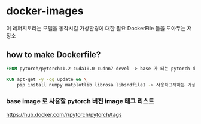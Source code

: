# docker-images
이 레퍼지토리는 모델을 동작시킬 가상환경에 대한 필요 DockerFile 들을 모아두는 저장소

## how to make Dockerfile?

```Dockerfile
FROM pytorch/pytorch:1.2-cuda10.0-cudnn7-devel -> base 가 되는 pytorch docker image, 사용하고자하는 쿠다 버전을 사용

RUN apt-get -y -qq update && \
    pip install numpy matplotlib librosa libsndfile1 -> 사용하고자하는 가상환경의 package 리스트를 적는다.
```

### base image 로 사용할 pytorch 버전 image 태그 리스트
https://hub.docker.com/r/pytorch/pytorch/tags
